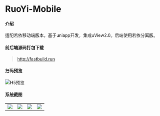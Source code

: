 # RuoYi-Mobile

#### 介绍
适配若依移动端版本，基于uniapp开发，集成uView2.0。后端使用若依分离版。

#### 前后端源码打包下载
> http://fastbuild.run

#### 扫码预览
![H5预览](https://images.gitee.com/uploads/images/2022/0526/091635_6bfffb01_1203341.png "ruoyi-mobile-qr.png")

#### 系统截图
<table>
    <tr>
        <td><img src="https://gitee.com/yinm/RuoYi-Mobile/raw/master/static/preview/login.jpg"/></td>
        <td><img src="https://gitee.com/yinm/RuoYi-Mobile/raw/master/static/preview/index.jpg"/></td>
        <td><img src="https://gitee.com/yinm/RuoYi-Mobile/raw/master/static/preview/work.jpg"/></td>
        <td><img src="https://gitee.com/yinm/RuoYi-Mobile/raw/master/static/preview/my.jpg"/></td>
    </tr>
</table>


